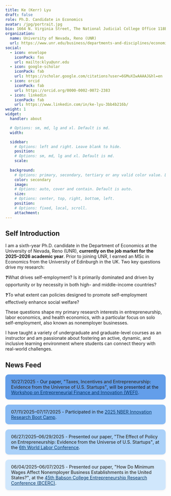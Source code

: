 ```yaml
---
title: Ke (Kerr) Lyu
draft: false
role: Ph.D. Candidate in Economics
avatar: /jpg/portrait.jpg
bio: 1664 N. Virginia Street, The National Judicial College Office 118B, Reno, NV 89557 
organization:
  name: University of Nevada, Reno (UNR)
  url: https://www.unr.edu/business/departments-and-disciplines/economics
social:
  - icon: envelope
    iconPack: fas
    url: mailto:klyu@unr.edu
  - icon: google-scholar
    iconPack: fab
    url: https://scholar.google.com/citations?user=6GMuXIwAAAAJ&hl=en
  - icon: orcid
    iconPack: fab
    url: https://orcid.org/0000-0002-0072-2383
  - icon: linkedin
    iconPack: fab
    url: https://www.linkedin.com/in/ke-lyu-3bb4b216b/
weight: 1
widget:
  handler: about

  # Options: sm, md, lg and xl. Default is md.
  width:

  sidebar:
    # Options: left and right. Leave blank to hide.
    position:
    # Options: sm, md, lg and xl. Default is md.
    scale:
  
  background:
    # Options: primary, secondary, tertiary or any valid color value. Default is primary.
    color: secondary
    image:
    # Options: auto, cover and contain. Default is auto.
    size:
    # Options: center, top, right, bottom, left.
    position:
    # Options: fixed, local, scroll.
    attachment: 
---
```


## Self Introduction

I am a sixth-year Ph.D. candidate in the Department of Economics at the University of Nevada, Reno (UNR), **currently on the job market for the 2025–2026 academic year**. Prior to joining UNR, I earned an MSc in Economics from the University of Edinburgh in the UK. Two key questions drive my research: 

❓What drives self-employment? Is it primarily dominated and driven by opportunity or by necessity in both high- and middle-income countries?

❓To what extent can policies designed to promote self-employment effectively enhance social welfare?

These questions shape my primary research interests in entrepreneurship, labor economics, and health economics, with a particular focus on solo self-employment, also known as nonemployer businesses.

I have taught a variety of undergraduate and graduate-level courses as an instructor and am passionate about fostering an active, dynamic, and inclusive learning environment where students can connect theory with real-world challenges.

<style>
  .news-item {
    padding: 14px 18px;
    margin-bottom: 16px;
    border-radius: 10px;
    box-shadow: 0 2px 5px rgba(0, 0, 0, 0.05);
    transition: transform 0.2s ease;
  }

  .news-item:hover {
    transform: translateY(-2px);
    box-shadow: 0 4px 12px rgba(0, 0, 0, 0.08);
  }

  .news-lightest { background-color: #e7f3fe; }
  .news-light { background-color: #d0e7fc; }
  .news-mid { background-color: #aad1f9; }
  .news-dark { background-color: #87baf4; }
  .news-darkest { background-color: #639eea; }  /* ← Add this */

  .news-item em {
    font-style: normal;
    font-weight: 500;
    color: #333;
  }

  .news-item strong {
    font-weight: 600;
    color: #000;
  }

  .news-item a {
    color: #003366;
    text-decoration: underline;
  }
</style>

## News Feed

<div class="news-item news-darkest">
  <em>10/27/2025</em> - Our paper, <em>"Taxes, Incentives and Entrepreneurship:<br>Evidence from the Universe of U.S. Startups"</em>, will be presented at the
  <a href="https://workshop-efi.com/">Workshop on Entrepreneurial Finance and Innovation (WEFI)</a>.
</div>

<div class="news-item news-dark">
  <em>07/11/2025–07/17/2025</em> - Participated in the <a href="https://www.nber.org/conferences/innovation-research-boot-camp-summer-2025">2025 NBER Innovation Research Boot Camp</a>.
</div>

<div class="news-item news-mid">
  <em>06/27/2025–06/29/2025</em> - Presented our paper, <em>"The Effect of Policy on Entrepreneurship: Evidence from the Universe of U.S. Startups"</em>, at the <a href="https://www.sole-jole.org/upcoming-meeting">6th World Labor Conference</a>.
</div>

<div class="news-item news-light">
  <em>06/04/2025–06/07/2025</em> - Presented our paper, <em>"How Do Minimum Wages Affect Nonemployer Business Establishments in the United States?"</em>, at the
  <a href="https://www.babson.edu/entrepreneurship-center/thought-leadership/babson-college-entrepreneurship-research-conference-bcerc/2025-bcerc-babson-college/">45th Babson College Entrepreneurship Research Conference (BCERC)</a>.
</div>
